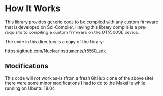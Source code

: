 # How It Works

This library provides generic code to be compiled with any custom firmware that is developed on
Sci-Compiler. Having this library compile is a pre-requisite to compiling a custom firmware on the
DT5560SE device. 

The code in this directory is a copy of the library:

https://github.com/NuclearInstruments/r5560_sdk

## Modifications

This code will _not_ work as-is (from a fresh GitHub clone of the above site), there were some minor modifications I had to do to the Makefile while running on Ubuntu 18.04.


